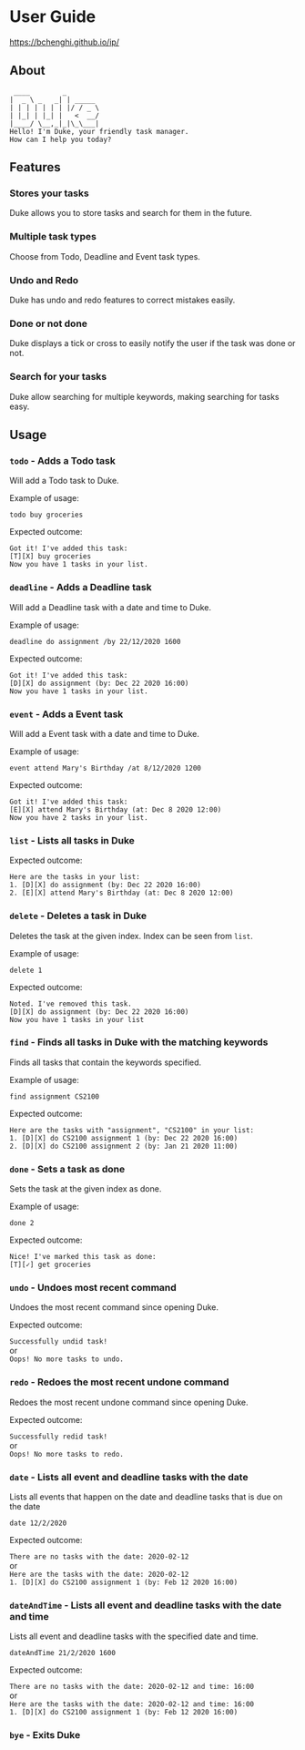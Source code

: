# User Guide
https://bchenghi.github.io/ip/

## About
```
 ____        _        
|  _ \ _   _| | _____ 
| | | | | | | |/ / _ \
| |_| | |_| |   <  __/
|____/ \__,_|_|\_\___|
Hello! I'm Duke, your friendly task manager.
How can I help you today?
```

## Features 

### Stores your tasks 
Duke allows you to store tasks and search for them in the future.

### Multiple task types
Choose from Todo, Deadline and Event task types.

### Undo and Redo
Duke has undo and redo features to correct mistakes easily.

### Done or not done
Duke displays a tick or cross to easily notify the user if the task was done or not.

### Search for your tasks
Duke allow searching for multiple keywords, making searching for tasks easy.
## Usage

### `todo` - Adds a Todo task

Will add a Todo task to Duke.

Example of usage: 

`todo buy groceries`

Expected outcome:

`Got it! I've added this task:`\
`[T][X] buy groceries`\
`Now you have 1 tasks in your list.`

### `deadline` - Adds a Deadline task

Will add a Deadline task with a date and time to Duke.

Example of usage: 

`deadline do assignment /by 22/12/2020 1600`

Expected outcome:

`Got it! I've added this task:`\
`[D][X] do assignment (by: Dec 22 2020 16:00)`\
`Now you have 1 tasks in your list.`

### `event` - Adds a Event task

Will add a Event task with a date and time to Duke.

Example of usage: 

`event attend Mary's Birthday /at 8/12/2020 1200`

Expected outcome:

`Got it! I've added this task:`\
`[E][X] attend Mary's Birthday (at: Dec 8 2020 12:00)`\
`Now you have 2 tasks in your list.`

### `list` - Lists all tasks in Duke

Expected outcome:

`Here are the tasks in your list:`\
`1. [D][X] do assignment (by: Dec 22 2020 16:00)`\
`2. [E][X] attend Mary's Birthday (at: Dec 8 2020 12:00)`

### `delete` - Deletes a task in Duke

Deletes the task at the given index. Index can be seen from `list`.

Example of usage: 

`delete 1`

Expected outcome:

`Noted. I've removed this task.`\
`[D][X] do assignment (by: Dec 22 2020 16:00)`\
`Now you have 1 tasks in your list`

### `find` - Finds all tasks in Duke with the matching keywords

Finds all tasks that contain the keywords specified.

Example of usage: 

`find assignment CS2100`

Expected outcome:

`Here are the tasks with "assignment", "CS2100" in your list:`\
`1. [D][X] do CS2100 assignment 1 (by: Dec 22 2020 16:00)`\
`2. [D][X] do CS2100 assignment 2 (by: Jan 21 2020 11:00)`

### `done` - Sets a task as done

Sets the task at the given index as done.

Example of usage:

`done 2`

Expected outcome:

`Nice! I've marked this task as done:`\
`[T][✓] get groceries`

### `undo` - Undoes most recent command

Undoes the most recent command since opening Duke.

Expected outcome:

`Successfully undid task!`\
or\
`Oops! No more tasks to undo.`

### `redo` - Redoes the most recent undone command

Redoes the most recent undone command since opening Duke.

Expected outcome:

`Successfully redid task!`\
or\
`Oops! No more tasks to redo.`

### `date` - Lists all event and deadline tasks with the date

Lists all events that happen on the date and deadline tasks that is due on the date

`date 12/2/2020`

Expected outcome:

`There are no tasks with the date: 2020-02-12`\
or\
`Here are the tasks with the date: 2020-02-12`\
`1. [D][X] do CS2100 assignment 1 (by: Feb 12 2020 16:00)`

### `dateAndTime` - Lists all event and deadline tasks with the date and time

Lists all event and deadline tasks with the specified date and time.

`dateAndTime 21/2/2020 1600`

Expected outcome:

`There are no tasks with the date: 2020-02-12 and time: 16:00`\
or\
`Here are the tasks with the date: 2020-02-12 and time: 16:00`\
`1. [D][X] do CS2100 assignment 1 (by: Feb 12 2020 16:00)`

### `bye` - Exits Duke

